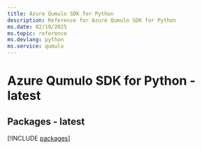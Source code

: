 ```yaml
---
title: Azure Qumulo SDK for Python
description: Reference for Azure Qumulo SDK for Python
ms.date: 02/19/2025
ms.topic: reference
ms.devlang: python
ms.service: qumulo
---
```

# Azure Qumulo SDK for Python - latest
## Packages - latest
[!INCLUDE [packages](qumulo-index.md)]